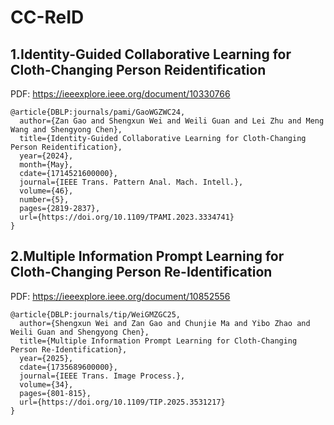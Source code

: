 # CC-ReID

## 1.Identity-Guided Collaborative Learning for Cloth-Changing Person Reidentification
PDF: https://ieeexplore.ieee.org/document/10330766  
```
@article{DBLP:journals/pami/GaoWGZWC24,
  author={Zan Gao and Shengxun Wei and Weili Guan and Lei Zhu and Meng Wang and Shengyong Chen},
  title={Identity-Guided Collaborative Learning for Cloth-Changing Person Reidentification},
  year={2024},
  month={May},
  cdate={1714521600000},
  journal={IEEE Trans. Pattern Anal. Mach. Intell.},
  volume={46},
  number={5},
  pages={2819-2837},
  url={https://doi.org/10.1109/TPAMI.2023.3334741}
}
```

## 2.Multiple Information Prompt Learning for Cloth-Changing Person Re-Identification
PDF: https://ieeexplore.ieee.org/document/10852556  
```
@article{DBLP:journals/tip/WeiGMZGC25,
  author={Shengxun Wei and Zan Gao and Chunjie Ma and Yibo Zhao and Weili Guan and Shengyong Chen},
  title={Multiple Information Prompt Learning for Cloth-Changing Person Re-Identification},
  year={2025},
  cdate={1735689600000},
  journal={IEEE Trans. Image Process.},
  volume={34},
  pages={801-815},
  url={https://doi.org/10.1109/TIP.2025.3531217}
}
``` 

